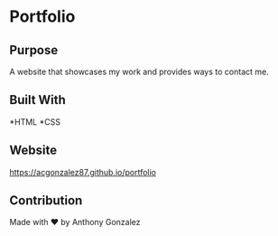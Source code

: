# Portfolio

## Purpose
A website that showcases my work and provides ways to contact me. 

## Built With
*HTML
*CSS

## Website
https://acgonzalez87.github.io/portfolio

## Contribution
Made with ❤️ by Anthony Gonzalez

